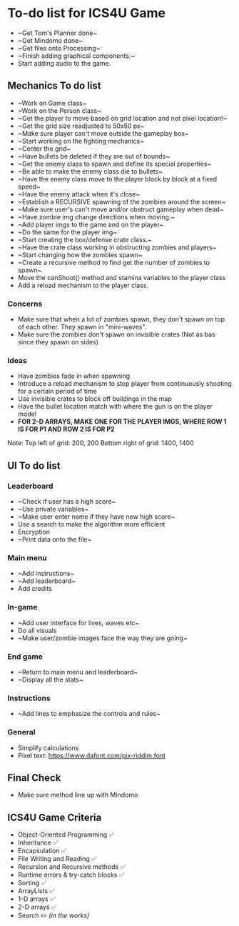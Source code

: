 # To-do list for ICS4U Game

* ~Get Tom's Planner done~
* ~Get Mindomo done~
* ~Get files onto Processing~
* ~Finish adding graphical components.~
* Start adding audio to the game.

## Mechanics To do list
* ~Work on Game class~       
* ~Work on the Person class~
* ~Get the player to move based on grid location and not pixel location!~
* ~Get the grid size readjusted to 50x50 px~
* ~Make sure player can't move outside the gameplay box~
* ~Start working on the fighting mechanics~
* ~Center the grid~
* ~Have bullets be deleted if they are out of bounds~
* ~Get the enemy class to spawn and define its special properties~
* ~Be able to make the enemy class die to bullets~
* ~Have the enemy class move to the player block by block at a fixed speed~
* ~Have the enemy attack when it's close~
* ~Establish a RECURSIVE spawning of the zombies around the screen~
* ~Make sure user's can't move and/or obstruct gameplay when dead~
* ~Have zombie img change directions when moving.~
* ~Add player imgs to the game and on the player~
* ~Do the same for the player img~
* ~Start creating the box/defense crate class.~
* ~Have the crate class working in obstructing zombies and players~
* ~Start changing how the zombies spawn~
* ~Create a recursive method to find get the number of zombies to spawn~
* Move the canShoot() method and stamina variables to the player class
* Add a reload mechanism to the player class.

### Concerns
* Make sure that when a lot of zombies spawn, they don't spawn on top of each other. They spawn in "mini-waves".
* Make sure the zombies don't spawn on invisible crates (Not as bas since they spawn on sides)

### Ideas
* Have zombies fade in when spawning
* Introduce a reload mechanism to stop player from continuously shooting for a certain period of time
* Use invisible crates to block off buildings in the map
* Have the bullet location match with where the gun is on the player model
* **FOR 2-D ARRAYS, MAKE ONE FOR THE PLAYER IMGS, WHERE ROW 1 IS FOR P1 AND ROW 2 IS FOR P2**

Note: 
Top left of grid: 200, 200
Bottom right of grid: 1400, 1400

## UI To do list
### Leaderboard
* ~Check if user has a high score~
* ~Use private variables~
* ~Make user enter name if they have new high score~
* Use a search to make the algorithm more efficient 
* Encryption 
* ~Print data onto the file~
### Main menu
* ~Add instructions~
* ~Add leaderboard~
* Add credits
### In-game
* ~Add user interface for lives, waves etc~
* Do all visuals
* ~Make user/zombie images face the way they are going~
### End game
* ~Return to main menu and leaderboard~
* ~Display all the stats~
### Instructions
* ~Add lines to emphasize the controls and rules~
### General
* Simplify calculations 
* Pixel text: https://www.dafont.com/pix-riddim.font

## Final Check
* Make sure method line up with Mindomo   

## ICS4U Game Criteria
* Object-Oriented Programming ✅
* Inheritance ✅
* Encapsulation ✅
* File Writing and Reading ✅
* Recursion and Recursive methods ✅
* Runtime errors & try-catch blocks ✅
* Sorting ✅
* ArrayLists ✅
* 1-D arrays ✅
* 2-D arrays ✅
* Search ✏️ *(in the works)*

